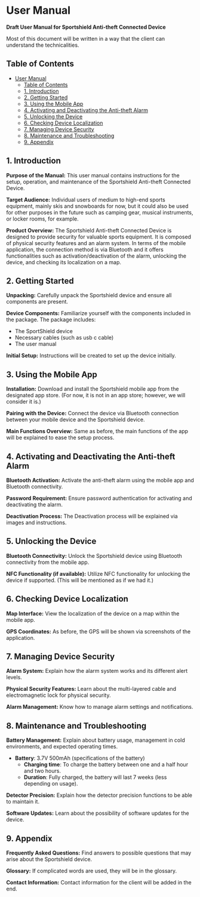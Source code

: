 # User Manual

**Draft User Manual for Sportshield Anti-theft Connected Device**

Most of this document will be written in a way that the client can understand the technicalities.

## Table of Contents

- [User Manual](#user-manual)
  - [Table of Contents](#table-of-contents)
  - [1. Introduction](#1-introduction)
  - [2. Getting Started](#2-getting-started)
  - [3. Using the Mobile App](#3-using-the-mobile-app)
  - [4. Activating and Deactivating the Anti-theft Alarm](#4-activating-and-deactivating-the-anti-theft-alarm)
  - [5. Unlocking the Device](#5-unlocking-the-device)
  - [6. Checking Device Localization](#6-checking-device-localization)
  - [7. Managing Device Security](#7-managing-device-security)
  - [8. Maintenance and Troubleshooting](#8-maintenance-and-troubleshooting)
  - [9. Appendix](#9-appendix)

## 1. Introduction

**Purpose of the Manual:** This user manual contains instructions for the setup, operation, and maintenance of the Sportshield Anti-theft Connected Device.

**Target Audience:** Individual users of medium to high-end sports equipment, mainly skis and snowboards for now, but it could also be used for other purposes in the future such as camping gear, musical instruments, or locker rooms, for example.

**Product Overview:** The Sportshield Anti-theft Connected Device is designed to provide security for valuable sports equipment. It is composed of physical security features and an alarm system. In terms of the mobile application, the connection method is via Bluetooth and it offers functionalities such as activation/deactivation of the alarm, unlocking the device, and checking its localization on a map.

## 2. Getting Started

**Unpacking:** Carefully unpack the Sportshield device and ensure all components are present.

**Device Components:** Familiarize yourself with the components included in the package. The package includes:
- The SportShield device
- Necessary cables (such as usb c cable)
- The user manual

**Initial Setup:** Instructions will be created to set up the device initially.

## 3. Using the Mobile App

**Installation:** Download and install the Sportshield mobile app from the designated app store. (For now, it is not in an app store; however, we will consider it is.)

**Pairing with the Device:** Connect the device via Bluetooth connection between your mobile device and the Sportshield device.

**Main Functions Overview:** Same as before, the main functions of the app will be explained to ease the setup process.

## 4. Activating and Deactivating the Anti-theft Alarm

**Bluetooth Activation:** Activate the anti-theft alarm using the mobile app and Bluetooth connectivity.

**Password Requirement:** Ensure password authentication for activating and deactivating the alarm.

**Deactivation Process:** The Deactivation process will be explained via images and instructions.

## 5. Unlocking the Device

**Bluetooth Connectivity:** Unlock the Sportshield device using Bluetooth connectivity from the mobile app.

**NFC Functionality (if available):** Utilize NFC functionality for unlocking the device if supported. (This will be mentioned as if we had it.)

## 6. Checking Device Localization

**Map Interface:** View the localization of the device on a map within the mobile app.

**GPS Coordinates:** As before, the GPS will be shown via screenshots of the application.

## 7. Managing Device Security

**Alarm System:** Explain how the alarm system works and its different alert levels.

**Physical Security Features:** Learn about the multi-layered cable and electromagnetic lock for physical security.

**Alarm Management:** Know how to manage alarm settings and notifications.

## 8. Maintenance and Troubleshooting

**Battery Management:** Explain about battery usage, management in cold environments, and expected operating times.
   - **Battery**: 3.7V 500mAh (specifications of the battery)
     - **Charging time**: To charge the battery between one and a half hour and two hours.
     - **Duration**: Fully charged, the battery will last 7 weeks (less depending on usage). 

**Detector Precision:** Explain how the detector precision functions to be able to maintain it.

**Software Updates:** Learn about the possibility of software updates for the device.

## 9. Appendix

**Frequently Asked Questions:** Find answers to possible questions that may arise about the Sportshield device.

**Glossary:** If complicated words are used, they will be in the glossary.

**Contact Information:** Contact information for the client will be added in the end.
